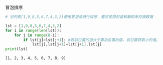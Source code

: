 
冒泡排序


```python
# 对列表[1,9,8,5,6,7,4,3,2]使用冒泡法进行排序，要求使用封装和解构来交换数据

lst = [1,9,8,5,6,7,4,3,2]
for i in range(len(lst)):
    for j in range(8-i):
        if lst[j]>lst[j+1]: #靠前位置的值大于靠后位置的值，前位置获取小的值。
            lst[j],lst[j+1]=lst[j+1],lst[j]
print(lst)
```

    [1, 2, 3, 4, 5, 6, 7, 8, 9]

